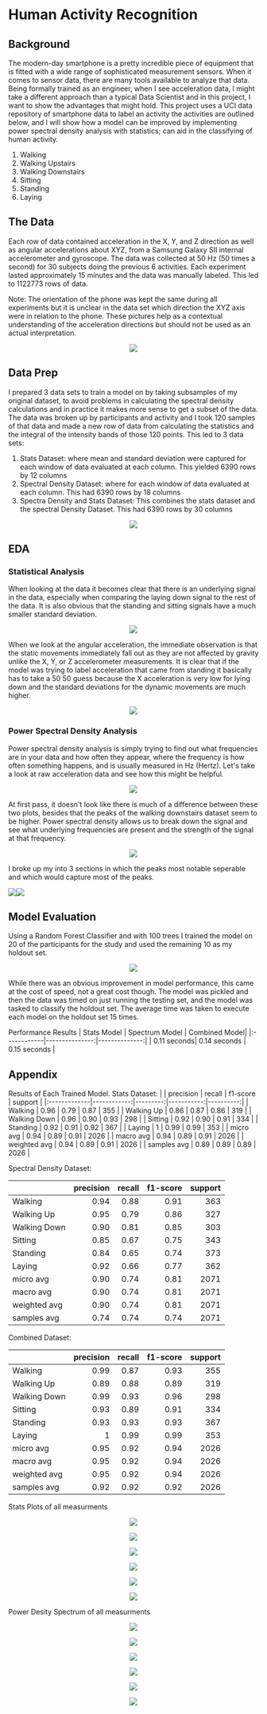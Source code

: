 # Human Activity Recognition
## Background
The modern-day smartphone is a pretty incredible piece of equipment that is fitted with a wide range of sophisticated measurement sensors. When it comes to sensor data, there are many tools available to analyze that data. Being formally trained as an engineer, when I see acceleration data, I might take a different approach than a typical Data Scientist and in this project, I want to show the advantages that might hold. This project uses a UCI data repository of smartphone data to label an activity the activities are outlined below, and I will show how a model can be improved by implementing power spectral density analysis with statistics; can aid in the classifying of human activity. 
1. Walking           
2. Walking Upstairs  
3. Walking Downstairs
4. Sitting           
5. Standing          
6. Laying    
## The Data
Each row of data contained acceleration in the X, Y, and Z direction as well as angular accelerations about XYZ, from a Samsung Galaxy SII internal accelerometer and gyroscope. The data was collected at 50 Hz (50 times a second) for 30 subjects doing the previous 6 activities. Each experiment lasted approximately 15 minutes and the data was manually labeled. This led to 1122773 rows of data.

Note: The orientation of the phone was kept the same during all experiments but it is unclear in the data set which direction the XYZ axis were in relation to the phone. These pictures help as a contextual understanding of the acceleration directions but should not be used as an actual interpretation.
<p align="center">
  <img src="imgs/phone_acc_gyro.jpeg" >
</p>

## Data Prep

I prepared 3 data sets to train a model on by taking subsamples of my original dataset, to avoid problems in calculating the spectral density calculations and in practice it makes more sense to get a subset of the data. The data was broken up by participants and activity and I took 120 samples of that data and made a new row of data from calculating the statistics and the integral of the intensity bands of those 120 points. This led to 3 data sets:
1. Stats Dataset: where mean and standard deviation were captured for each window of data evaluated at each column. This yielded 6390 rows by 12 columns 
2. Spectral Density Dataset: where for each window of data evaluated at each column. This had 6390 rows by 18 columns
3. Spectra Density and Stats Dataset: This combines the stats dataset and the spectral Density Dataset. This had 6390 rows by 30 columns
<p align="center">
  <img src="imgs/4cuj4u.gif" >
</p>

## EDA
### Statistical Analysis
When looking at the data it becomes clear that there is an underlying signal in the data, especially when comparing the laying down signal to the rest of the data. It is also obvious that the standing and sitting signals have a much smaller standard deviation.<p align="center">
  <img src="imgs/X_acc_box.png" >
</p>

When we look at the angular acceleration, the immediate observation is that the static movements immediately fall out as they are not affected by gravity unlike the X, Y, or Z accelerometer measurements. It is clear that if the model was trying to label acceleration that came from standing it basically has to take a 50 50 guess because the X acceleration is very low for lying down and the standard deviations for the dynamic movements are much higher. 

<p align="center">
  <img src="imgs/gyroX_acc_box.png" >
</p>

### Power Spectral Density Analysis 
Power spectral density analysis is simply trying to find out what frequencies are in your data and how often they appear, where the frequency is how often something happens, and is usually measured in Hz (Hertz). Let's take a look at raw acceleration data and see how this might be helpful. 

<p align="center">
  <img src="imgs/raw_acc_X.png" >
</p>

At first pass, it doesn't look like there is much of a difference between these two plots, besides that the peaks of the walking downstairs dataset seem to be higher. Power spectral density allows us to break down the signal and see what underlying frequencies are present and the strength of the signal at that frequency. 

<p align="center">
  <img src="imgs/gyroY_Up_walk.png" >
</p>

I broke up my into 3 sections in which the peaks most notable seperable and which would capture most of the peaks.
<p align="left">
  <img src="imgs/gyroY_down_integral.png" ><img src="imgs/gyroY_walk_integral.png" >
</p>



## Model Evaluation

Using a Random Forest Classifier and with 100 trees I trained the model on 20 of the participants for the study and used the remaining 10 as my holdout set.

<p align="center">
  <img src="imgs/model_performace.png" >
</p>

While there was an obvious improvement in model performance, this came at the cost of speed, not a great cost though. The model was pickled and then the data was timed on just running the testing set, and the model was tasked to classify the holdout set. The average time was taken to execute each model on the holdout set 15 times. 

Performance Results
| Stats Model | Spectrum Model | Combined Model|
|:------------|---------------:|--------------:|
| 0.11 seconds| 0.14 seconds   | 0.15 seconds  |



## Appendix

Results of Each Trained Model. 
Stats Dataset: 
|              |   precision |   recall |   f1-score |   support |
|:-------------|------------:|---------:|-----------:|----------:|
| Walking      |    0.96     | 0.79     |   0.87     |       355 |
| Walking Up   |    0.86     | 0.87     |   0.86     |       319 |
| Walking Down |    0.96     | 0.90     |   0.93     |       298 |
| Sitting      |    0.92     | 0.90     |   0.91     |       334 |
| Standing     |    0.92     | 0.91     |   0.92     |       367 |
| Laying       |    1        | 0.99     |   0.99     |       353 |
| micro avg    |    0.94     | 0.89     |   0.91     |      2026 |
| macro avg    |    0.94     | 0.89     |   0.91     |      2026 |
| weighted avg |    0.94     | 0.89     |   0.91     |      2026 |
| samples avg  |    0.89     | 0.89     |   0.89     |      2026 |

Spectral Density Dataset: 

|              |   precision |   recall |   f1-score |   support |
|:-------------|------------:|---------:|-----------:|----------:|
| Walking      |    0.94     | 0.88     |   0.91     |       363 |
| Walking Up   |    0.95     | 0.79     |   0.86     |       327 |
| Walking Down |    0.90     | 0.81     |   0.85     |       303 |
| Sitting      |    0.85     | 0.67     |   0.75     |       343 |
| Standing     |    0.84     | 0.65     |   0.74     |       373 |
| Laying       |    0.92     | 0.66     |   0.77     |       362 |
| micro avg    |    0.90     | 0.74     |   0.81     |      2071 |
| macro avg    |    0.90     | 0.74     |   0.81     |      2071 |
| weighted avg |    0.90     | 0.74     |   0.81     |      2071 |
| samples avg  |    0.74     | 0.74     |   0.74     |      2071 |

Combined Dataset:

|              |   precision |   recall |   f1-score |   support |
|:-------------|------------:|---------:|-----------:|----------:|
| Walking      |    0.99     | 0.87     |   0.93     |       355 |
| Walking Up   |    0.89     | 0.88     |   0.89     |       319 |
| Walking Down |    0.99     | 0.93     |   0.96     |       298 |
| Sitting      |    0.93     | 0.89     |   0.91     |       334 |
| Standing     |    0.93     | 0.93     |   0.93     |       367 |
| Laying       |    1        | 0.99     |   0.99     |       353 |
| micro avg    |    0.95     | 0.92     |   0.94     |      2026 |
| macro avg    |    0.95     | 0.92     |   0.94     |      2026 |
| weighted avg |    0.95     | 0.92     |   0.94     |      2026 |
| samples avg  |    0.92     | 0.92     |   0.92     |      2026 |

Stats Plots of all measurments


<p align="center">
  <img src="imgs/X_acc_box.png" >
</p>
<p align="center">
  <img src="imgs/Y_acc_box.png" >
</p>
<p align="center">
  <img src="imgs/Z_acc_box.png" >
</p>
<p align="center">
  <img src="imgs/gyroX_acc_box.png" >
</p>
<p align="center">
  <img src="imgs/gyroY_acc_box.png" >
</p>
<p align="center">
  <img src="imgs/gyroZ_acc_box.png" >
</p>

Power Desity Spectrum of all measurments
<p align="center">
  <img src="imgs/psd_x.png" >
</p>
<p align="center">
  <img src="imgs/psd_y.png" >
</p>
<p align="center">
  <img src="imgs/psd_z.png" >
</p>
<p align="center">
  <img src="imgs/gyroZ.png" >
</p>
<p align="center">
  <img src="imgs/psd_gyrox.png" >
</p>
<p align="center">
  <img src="imgs/gyro_y.png" >
</p>